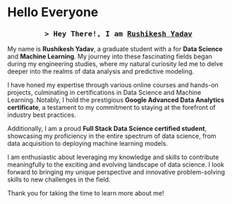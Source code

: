 <h1>Hello Everyone</h1>

<h3 align="center">
        <samp>&gt; Hey There!, I am
                <b><a target="_blank" href="[https://alsiam.com](https://rushikeshya.github.io/rushiyadav.github.io/)">Rushikesh Yadav</a></b>
        </samp>
</h3>


My name is **Rushikesh Yadav**, a graduate student with a for **Data Science** and **Machine Learning**. My journey into these fascinating fields began during my engineering studies, where my natural curiosity led me to delve deeper into the realms of data analysis and predictive modeling.

I have honed my expertise through various online courses and hands-on projects, culminating in certifications in Data Science and Machine Learning. Notably, I hold the prestigious **Google Advanced Data Analytics certificate**, a testament to my commitment to staying at the forefront of industry best practices.

Additionally, I am a proud **Full Stack Data Science certified student**, showcasing my proficiency in the entire spectrum of data science, from data acquisition to deploying machine learning models.

I am enthusiastic about leveraging my knowledge and skills to contribute meaningfully to the exciting and evolving landscape of data science. I look forward to bringing my unique perspective and innovative problem-solving skills to new challenges in the field.

Thank you for taking the time to learn more about me!
